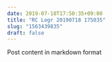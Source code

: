 ```yaml
---
date: 2019-07-18T17:50:35+09:00
title: "RC Logr 20190718 175035"
slug: "1563439835"
draft: false
---
```


Post content in markdown format
